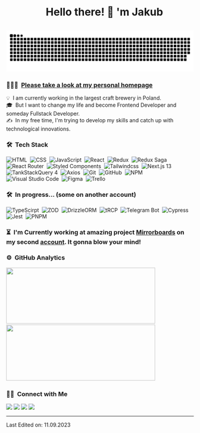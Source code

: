 <div id="user-content-toc">
  <ul align="center">
    <summary><h1 style="display: inline-block">Hello there! 👋 'm Jakub</h1></summary>
  </ul>
</div>
<div align="center">
  <img  src="https://github.com/1999AZZAR/1999AZZAR/blob/main/resources/img/grid-snake.svg"
       alt="snake" /></a>
</div>

### 👨🏻‍💻 &nbsp;[Please take a look at my personal homepage](https://allmosthumann.github.io/personal-homepage/)

💡 &nbsp;I am currently working in the largest craft brewery in Poland.\
🎓 &nbsp;But I want to change my life and become Frontend Developer and someday Fullstack Developer.\
✍️ &nbsp;In my free time, I'm trying to develop my skills and catch up with technological innovations.

### 🛠 &nbsp;Tech Stack

![HTML](https://img.shields.io/badge/-HTML-05122A?style=flat&logo=HTML5)&nbsp;
![CSS](https://img.shields.io/badge/-CSS-05122A?style=flat&logo=CSS3&logoColor=1572B6)&nbsp;
![JavaScript](https://img.shields.io/badge/-JavaScript-05122A?style=flat&logo=javascript)&nbsp;
![React](https://img.shields.io/badge/-React-05122A?style=flat&logo=react)&nbsp;
![Redux](https://img.shields.io/badge/-Redux-05122A?style=flat&logo=Redux)&nbsp;
![Redux Saga](https://img.shields.io/badge/-ReduxSaga-05122A?style=flat&logo=ReduxSaga)&nbsp;
![React Router](https://img.shields.io/badge/-ReactRouter-05122A?style=flat&logo=ReactRouter)&nbsp;
![Styled Components](https://img.shields.io/badge/-Styled%20Components-05122A?style=flat&logo=styledcomponents)&nbsp;
![Tailwindcss](https://img.shields.io/badge/-Tailwindcss-05122A?style=flat&logo=Tailwindcss)&nbsp;
![Next.js 13](https://img.shields.io/badge/-Next.js-05122A?style=flat&logo=next.js)&nbsp;
![TankStackQuery 4](https://img.shields.io/badge/-TankStackQuery-05122A?style=flat&logo=reactquery)&nbsp;
![Axios](https://img.shields.io/badge/-Axios-05122A?style=flat&logo=Axios)&nbsp;
![Git](https://img.shields.io/badge/-Git-05122A?style=flat&logo=git)&nbsp;
![GitHub](https://img.shields.io/badge/-GitHub-05122A?style=flat&logo=github)&nbsp;
![NPM](https://img.shields.io/badge/-npm-05122A?style=flat&logo=npm)&nbsp;
![Visual Studio Code](https://img.shields.io/badge/-Visual%20Studio%20Code-05122A?style=flat&logo=visual-studio-code&logoColor=007ACC)&nbsp;
![Figma](https://img.shields.io/badge/-figma-05122A?style=flat&logo=figma)&nbsp;
![Trello](https://img.shields.io/badge/-trello-05122A?style=flat&logo=trello)&nbsp;



### 🛠 &nbsp;In progress... (some on another account)

![TypeScirpt](https://img.shields.io/badge/-Typescript-05122A?style=flat&logo=typescript)&nbsp;
![ZOD](https://img.shields.io/badge/-ZOD-05122A?style=flat&logo=zod)&nbsp;
![DrizzleORM](https://img.shields.io/badge/-DrizzleORM-05122A?style=flat&logo=drizzleorm)&nbsp;
![tRCP](https://img.shields.io/badge/-tRCP-05122A?style=flat&logo=trcp)&nbsp;
![Telegram Bot](https://img.shields.io/badge/-Telegram_Bot-05122A?style=flat&logo=telegram)&nbsp;
![Cypress](https://img.shields.io/badge/-Cypress-05122A?style=flat&logo=Cypress)&nbsp;
![Jest](https://img.shields.io/badge/-Jest-05122A?style=flat&logo=jest)&nbsp;
![PNPM](https://img.shields.io/badge/-pnpm-05122A?style=flat&logo=pnpm)&nbsp;

### ⏳ &nbsp;I'm Currently working at amazing project [Mirrorboards](https://github.com/mirrorboards) on my second [account](https://github.com/UnseenNinja). It gonna blow your mind!

### ⚙️ &nbsp;GitHub Analytics

<p align="left">
<a href="https://github.com/AllmostHumann">
<img height="150" width="400" src="https://github-readme-stats-eight-theta.vercel.app/api/top-langs/?username=AllmostHumann&layout=compact&langs_count=8&theme=algolia"/>
<img height="150" width="400" src="https://github-readme-stats-eight-theta.vercel.app/api?username=AllmostHumann&show_icons=true&theme=algolia&include_all_commits=true&count_private=true"/>
</a>
</p>

### 🤝🏻 &nbsp;Connect with Me

<p align="left">
<a href="https://www.linkedin.com/in/jakub-g%C5%82uch-1a3344171/"><img src="https://img.shields.io/badge/-Linkedin%20-0077B5?style=flat&logo=Linkedin&logoColor=white"/></a>
<a href="mailto:jakub.gluch92@gmail.com"><img src="https://img.shields.io/badge/-Gmail-D14836?style=flat&logo=Gmail&logoColor=white"/></a>
<a href="https://www.instagram.com/gluszek92/"><img src="https://img.shields.io/badge/-Instagram-E4405F?style=flat&logo=Instagram&logoColor=white"/></a>
<a href="https://www.facebook.com/jakub.gluch/"><img src="https://img.shields.io/badge/-Facebook-1877F2?style=flat&logo=Facebook&logoColor=white"/></a>
</p>

-----

Last Edited on: 11.09.2023

